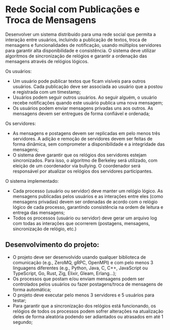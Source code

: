 # Rede Social com Publicações e Troca de Mensagens

Desenvolver um sistema distribuído para uma rede social que permita a interação entre usuários, incluindo a publicação de textos, troca de mensagens e funcionalidades de notificação, usando múltiplos servidores para garantir alta disponibilidade e consistência. O sistema deve utilizar algoritmos de sincronização de relógios e garantir a ordenação das mensagens através de relógios lógicos.

Os usuários:
- Um usuário pode publicar textos que ficam visíveis para outros usuários. Cada publicação deve ser associada ao usuário que a postou e registrada com um timestamp;
- Usuários podem seguir outros usuários. Ao seguir alguém, o usuário recebe notificações quando este usuário publica uma nova mensagem;
- Os usuários podem enviar mensagens privadas uns aos outros. As mensagens devem ser entregues de forma confiável e ordenada;

Os servidores:
- As mensagens e postagens devem ser replicadas em pelo menos três servidores. A adição e remoção de servidores devem ser feitas de forma dinâmica, sem comprometer a disponibilidade e a integridade das mensagens;
- O sistema deve garantir que os relógios dos servidores estejam sincronizados. Para isso, o algoritmo de Berkeley será utilizado, com eleição de um coordenador via bullying. O coordenador será responsável por atualizar os relógios dos servidores participantes.

O sistema implementado:
- Cada processo (usuário ou servidor) deve manter um relógio lógico. As mensagens publicadas pelos usuários e as interações entre eles (como mensagens privadas) devem ser ordenadas de acordo com o relógio lógico de cada processo, garantindo consistência na ordem de leitura e entrega das mensagens;
- Todos os processos (usuário ou servidor) deve gerar um arquivo log com todas as interações que ocorrerem (postagens, mensagens, sincronização de relógio, etc.)

## Desenvolvimento do projeto:
- O projeto deve ser desenvolvido usando qualquer biblioteca de comunicação (e.g., ZeroMQ, gRPC, OpenMPI) e com pelo menos 3 linguagens diferentes (e.g., Python, Java, C, C++, JavaScript ou TypeScript, Go, Rust, Zig, Elixir, Gleam, Erlang...);
- Os processos que postam e/ou enviam mensagens podem ser controlados pelos usuários ou fazer postagens/troca de mensagens de forma automática;
- O projeto deve executar pelo menos 3 servidores e 5 usuários para testar;
- Para garantir que a sincronização dos relógios está funcionando, os relógios de todos os processos podem sofrer alterações na atualização deles de forma aleatória podendo ser adiantados ou atrasados em até 1 segundo;


